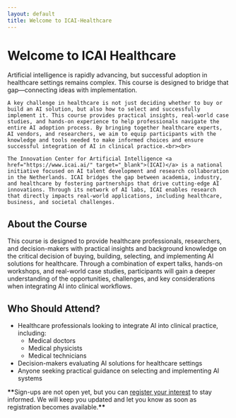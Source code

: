 ```yaml
---
layout: default
title: Welcome to ICAI-Healthcare
---
```

# Welcome to ICAI Healthcare
<div class="content">
    <p>
    Artificial intelligence is rapidly advancing, but successful adoption in healthcare settings remains complex. This course is designed to bridge that gap—connecting ideas with implementation. <br>

    A key challenge in healthcare is not just deciding whether to buy or build an AI solution, but also how to select and successfully implement it. This course provides practical insights, real-world case studies, and hands-on experience to help professionals navigate the entire AI adoption process. By bringing together healthcare experts, AI vendors, and researchers, we aim to equip participants with the knowledge and tools needed to make informed choices and ensure successful integration of AI in clinical practice.<br><br>
    
    The Innovation Center for Artificial Intelligence <a href="https://www.icai.ai/" target="_blank">(ICAI)</a> is a national initiative focused on AI talent development and research collaboration in the Netherlands. ICAI bridges the gap between academia, industry, and healthcare by fostering partnerships that drive cutting-edge AI innovations. Through its network of AI labs, ICAI enables research that directly impacts real-world applications, including healthcare, business, and societal challenges. 
  </p>
</div>

## About the Course
This course is designed to provide healthcare professionals, researchers, and decision-makers with practical insights and background knowledge on the critical decision of buying, building, selecting, and implementing AI solutions for healthcare. Through a combination of expert talks, hands-on workshops, and real-world case studies, participants will gain a deeper understanding of the opportunities, challenges, and key considerations when integrating AI into clinical workflows.

<!-- ## Course Objectives
- Understand the buy vs. build principle in AI for healthcare  
- Gain insights into real-world AI applications and the implementation process  
- Learn practical selection criteria for AI systems  
- Engage in interactive workshops for hands-on experience  
- Discuss the future of AI in clinical practice with experts   -->

## Who Should Attend?
- Healthcare professionals looking to integrate AI into clinical practice, including:  
  - Medical doctors  
  - Medical physicists  
  - Medical technicians  
- Decision-makers evaluating AI solutions for healthcare settings  
- Anyone seeking practical guidance on selecting and implementing AI systems  



<div class="content">
    <p><strong>**</strong>Sign-ups are not open yet, but you can <a href="{{ site.url }}/contact">register your interest</a> to stay informed. We will keep you updated and let you know as soon as registration becomes available.<strong>**</strong></p>
</div>